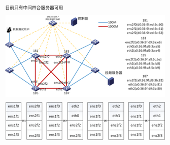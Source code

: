 目前只有中间四台服务器可用

![系统拓扑](/docs/images/1c3578b1399c7b9470dd1f861d6df9a.png)


![各服务器可用网口](/docs/images/b569cab025df86545d96d01d85f554b.png)